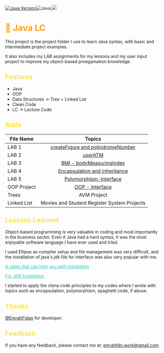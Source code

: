 [![Java Version](https://img.shields.io/badge/Java-20.0.2-lightblue)](https://www.java.com)![Java](https://img.shields.io/badge/Language-Java-yellow.svg)<a class="header-badge" target="_blank" href="https://www.linkedin.com/in/emrah-fidann/">
  <img src="https://img.shields.io/badge/style--5eba00.svg?label=LinkedIn&logo=linkedin&style=social">
  </a>



<h1 style="color: #ff9f1c;"> 🔬 Java LC </h1>

This project is the project folder I use to learn Java syntax, with basic and intermediate project examples. 

It also includes my LAB assignments for my lessons and my user input project to improve my object-based proegamation knowledge.

<h2 style="color: #fee440;"> Features </h2>

- Java 
- OOP
- Data Structures -> Tree + Linked List
- Clean Code
- LC -> Lecture Code 

<h2 style="color: #fee440;"> Adds </h2>

| File Name | Topics                                                                        |
| ----- | :-------------------------------------------------------------------------------------------------------------------------------------------------: |
| LAB 1    |                                                             [createFigure and polindromeNumber](https://drive.google.com/file/d/1odI9GUwbBmzKGMmM_6S3ZmkJKNHpVt3e/view)                                                             |
| LAB 2    |                                               [userATM](https://drive.google.com/file/d/1BSvQLrCBFJ1FZVWejSwGB5zk_b-b9923/view)                                                |
| LAB 3    |                             [BMI - bodyMeasuringIndex](https://drive.google.com/file/d/1PXO-WI7PSmvxAd_nqGsbUoIb2h8bO8io/view)                             |
| LAB 4    |                                            [Encapsulation and Inheritance](https://drive.google.com/file/d/1qVllbkHTZ1U2NiugI8Liyw18DjKTb7Nd/view)                                             |
| LAB 5    |                                                     [Polymorphism-Interface](https://drive.google.com/file/d/13iz55pwA65InDwlcDUqu3QRf5g8yp3GH/view)                                                      |
| OOP Project    |                                                       [OOP - Interface](https://drive.google.com/file/d/1C8itbF-KgRqBAS9XcHqoWxz5Ujqm3eP2/view)                                                       |
| Trees    |                                                 AVM Project|
| Linked List    |          Movies and Student Register System Projects                                                                                              |
                                          
<h2 style="color: #fee440;"> Lessons Learned </h2>

Object-based programming is very valuable in coding and most importantly in the business sector. Even if Java had a hard syntax, it was the most enjoyable software language I have ever used and tried.

I used Ellipse as compiler setup and file management was very difficult, and the installation of java's jdk file for interface was also very popular with me. 

<a href="https://youtu.be/5j9KFFsORSg" style="color: #2ec4b6;">A video that can help you with installation</a>

<a href="https://youtu.be/AUL--F5Wdh8" style="color: #2ec4b6;">For JDK Installation</a>


I started to apply the clena code principles to my codes where I wrote with topics such as encapsulation, polymorphism, spaghetti code, if abuse.

<h2 style="color: #fee440;"> Thanks </h2>

[@EmrahFidan](https://github.com/EmrahFidan) for developer. 


<h2 style="color: #fee440;"> Feedback </h2>

If you have any feedback, please contact me at: emrahfdn.work@gmail.com
